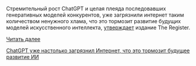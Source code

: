 <!--2025-06-17 13:43:08-->
<div class="yb">
  <div class="rss habr"><p>Стремительный рост ChatGPT и целая плеяда последовавших генеративных моделей конкурентов, уже загрязнили интернет таким количеством ненужного хлама, что&nbsp;это тормозит развитие будущих моделей искусственного интеллекта, <a href="https://www.theregister.com/2025/06/15/ai_model_collapse_pollution/" rel="noopener noreferrer nofollow">утверждает</a> издание The Register. </p> <a href="https://habr.com/ru/articles/919266/#habracut">Читать далее</a> <p class="titl"><a href="https://habr.com/ru/news/919266/?utm_source=habrahabr&utm_medium=rss&utm_campaign=919266">ChatGPT уже настолько загрязнил Интернет, что это тормозит будущее развитие ИИ</a></p></div>
</div>
